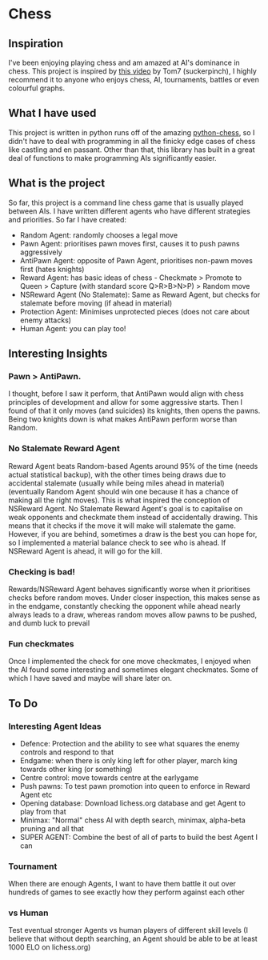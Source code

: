 # Chess

## Inspiration

I've been enjoying playing chess and am amazed at AI's dominance in chess. This project is inspired by [this video](https://www.youtube.com/watch?v=DpXy041BIlA) by Tom7 (suckerpinch), I highly recommend it to anyone who enjoys chess, AI, tournaments, battles or even colourful graphs.

## What I have used

This project is written in python runs off of the amazing [python-chess](https://pypi.org/project/python-chess/), so I didn't have to deal with programming in all the finicky edge cases of chess like castling and en passant. Other than that, this library has built in a great deal of functions to make programming AIs significantly easier.

## What is the project
So far, this project is a command line chess game that is usually played between AIs. I have written different agents who have different strategies and priorities.
So far I have created:
- Random Agent: randomly chooses a legal move
- Pawn Agent: prioritises pawn moves first, causes it to push pawns aggressively
- AntiPawn Agent: opposite of Pawn Agent, prioritises non-pawn moves first (hates knights)
- Reward Agent: has basic ideas of chess - Checkmate > Promote to Queen > Capture (with standard score Q>R>B>N>P) > Random move
- NSReward Agent (No Stalemate): Same as Reward Agent, but checks for stalemate before moving (if ahead in material)
- Protection Agent: Minimises unprotected pieces (does not care about enemy attacks)
- Human Agent: you can play too!

## Interesting Insights

### Pawn > AntiPawn.
I thought, before I saw it perform, that AntiPawn would align with chess principles of development and allow for some aggressive starts. Then I found of that it only moves (and suicides) its knights, then opens the pawns. Being two knights down is what makes AntiPawn perform worse than Random.

### No Stalemate Reward Agent
Reward Agent beats Random-based Agents around 95% of the time (needs actual statistical backup), with the other times being draws due to accidental stalemate (usually while being miles ahead in material) (eventually Random Agent should win one because it has a chance of making all the right moves). This is what inspired the conception of NSReward Agent. No Stalemate Reward Agent's goal is to capitalise on weak opponents and checkmate them instead of accidentally drawing. This means that it checks if the move it will make will stalemate the game. However, if you are behind, sometimes a draw is the best you can hope for, so I implemented a material balance check to see who is ahead. If NSReward Agent is ahead, it will go for the kill. 

### Checking is bad!
Rewards/NSReward Agent behaves significantly worse when it prioritises checks before random moves. Under closer inspection, this makes sense as in the endgame, constantly checking the opponent while ahead nearly always leads to a draw, whereas random moves allow pawns to be pushed, and dumb luck to prevail

### Fun checkmates
Once I implemented the check for one move checkmates, I enjoyed when the AI found some interesting and sometimes elegant checkmates. Some of which I have saved and maybe will share later on.

## To Do
### Interesting Agent Ideas
- Defence: Protection and the ability to see what squares the enemy controls and respond to that
- Endgame: when there is only king left for other player, march king towards other king (or something)
- Centre control: move towards centre at the earlygame
- Push pawns: To test pawn promotion into queen to enforce in Reward Agent etc
- Opening database: Download lichess.org database and get Agent to play from that
- Minimax: "Normal" chess AI with depth search, minimax, alpha-beta pruning and all that
- SUPER AGENT: Combine the best of all of parts to build the best Agent I can
### Tournament
When there are enough Agents, I want to have them battle it out over hundreds of games to see exactly how they perform against each other
### vs Human
Test eventual stronger Agents vs human players of different skill levels (I believe that without depth searching, an Agent should be able to be at least 1000 ELO on lichess.org)
